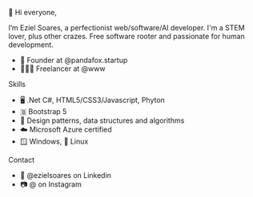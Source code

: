 👋 Hi everyone,

I’m Eziel Soares, a perfectionist web/software/AI developer. I'm a STEM lover, plus other crazes. Free software rooter and passionate for human development.

- 🚀 Founder at @pandafox.startup
- 👨🏻‍💻 Freelancer at @www

Skills

- 🖥️ .Net C#, HTML5/CSS3/Javascript, Phyton
- 🇧 Bootstrap 5
- 🔄 Design patterns, data structures and algorithms
- ☁️ Microsoft Azure certified
- 🪟 Windows, 🐧 Linux

Contact

- 💼 @ezielsoares on Linkedin
- 📷 @ on Instagram



<!---
ezielsoares/ezielsoares is a ✨ special ✨ repository because its `README.md` (this file) appears on your GitHub profile.
You can click the Preview link to take a look at your changes.
--->

